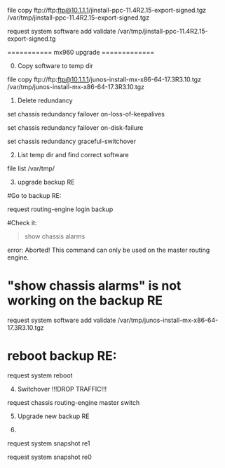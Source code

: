 file copy ftp://ftp:ftp@10.1.1.1/jinstall-ppc-11.4R2.15-export-signed.tgz    /var/tmp/jinstall-ppc-11.4R2.15-export-signed.tgz <br>

request system software add validate /var/tmp/jinstall-ppc-11.4R2.15-export-signed.tg

=========== mx960 upgrade =============

0) Copy software to temp dir

file copy ftp://ftp:ftp@10.1.1.1/junos-install-mx-x86-64-17.3R3.10.tgz    /var/tmp/junos-install-mx-x86-64-17.3R3.10.tgz

1) Delete redundancy

set chassis redundancy failover on-loss-of-keepalives

set chassis redundancy failover on-disk-failure

set chassis redundancy graceful-switchover

2) List temp dir and find correct software

file list /var/tmp/

3) upgrade backup RE

#Go to backup RE:

request routing-engine login backup 

#Check it:

> show chassis alarms 

error: Aborted! This command can only be used on the master routing engine.

# "show chassis alarms" is not working on the backup RE

request system software add validate /var/tmp/junos-install-mx-x86-64-17.3R3.10.tgz

# reboot backup RE:

request system reboot

4) Switchover !!!DROP TRAFFIC!!!

request chassis routing-engine master switch

5) Upgrade new backup RE

6)

request system snapshot re1

request system snapshot re0